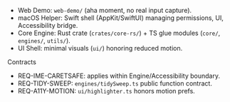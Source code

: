 <!--══════════════════════════════════════════════════
  ╔══════════════════════════════════════════════════════╗
  ║  ░  C 2   —   C O N T A I N E R S  ░░░░░░░░░░░░░░░░░  ║
  ║                                                      ║
  ║                                                      ║
  ║                                                      ║
  ║                                                      ║
  ║           ╌╌  P L A C E H O L D E R  ╌╌              ║
  ║                                                      ║
  ║                                                      ║
  ║                                                      ║
  ║                                                      ║
  ╚══════════════════════════════════════════════════════╝
    • WHAT ▸ High-level deployable containers
    • WHY  ▸ Clarify boundaries & contracts
    • HOW  ▸ Reference PRD REQs and modules
-->

- Web Demo: `web-demo/` (aha moment, no real input capture).
- macOS Helper: Swift shell (AppKit/SwiftUI) managing permissions, UI,
  Accessibility bridge.
- Core Engine: Rust crate (`crates/core-rs/`) + TS glue modules
  (`core/`, `engines/`, `utils/`).
- UI Shell: minimal visuals (`ui/`) honoring reduced motion.

Contracts

- REQ-IME-CARETSAFE: applies within Engine/Accessibility boundary.
- REQ-TIDY-SWEEP: `engines/tidySweep.ts` public function contract.
- REQ-A11Y-MOTION: `ui/highlighter.ts` honors motion prefs.
